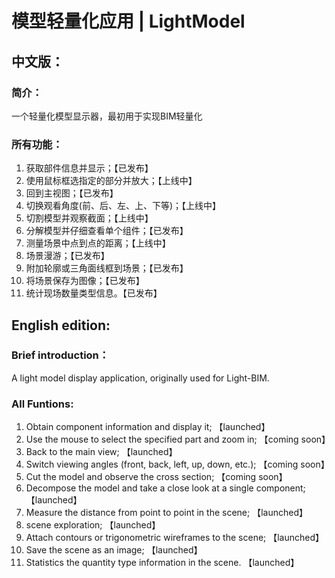 # 模型轻量化应用 | LightModel

## 中文版：

### 简介：

一个轻量化模型显示器，最初用于实现BIM轻量化

### 所有功能：

1. 获取部件信息并显示；【已发布】
2. 使用鼠标框选指定的部分并放大；【上线中】
3. 回到主视图；【已发布】
4. 切换观看角度(前、后、左、上、下等)；【上线中】
5. 切割模型并观察截面；【上线中】
6. 分解模型并仔细查看单个组件；【已发布】
7. 测量场景中点到点的距离；【上线中】
8. 场景漫游；【已发布】
9. 附加轮廓或三角面线框到场景；【已发布】
10. 将场景保存为图像；【已发布】
11. 统计现场数量类型信息。【已发布】

## English edition:

### Brief introduction：

A light model display application, originally used for Light-BIM. 

### All Funtions:

1. Obtain component information and display it;	【launched】
2. Use the mouse to select the specified part and zoom in;    【coming soon】
3. Back to the main view;     【launched】
4. Switch viewing angles (front, back, left, up, down, etc.);    【coming soon】
5. Cut the model and observe the cross section;    【coming soon】
6. Decompose the model and take a close look at a single component;    【launched】
7. Measure the distance from point to point in the scene;    【launched】
8. scene exploration;    【launched】
9. Attach contours or trigonometric wireframes to the scene;    【launched】
10. Save the scene as an image;    【launched】
11. Statistics the quantity type information in the scene.    【launched】
